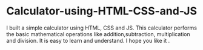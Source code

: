 # Calculator-using-HTML-CSS-and-JS
I built a simple calculator using HTML, CSS and JS. This calculator performs the basic mathematical operations like addition,subtraction, multiplication and division. It is easy to learn and understand. I hope you like it .
